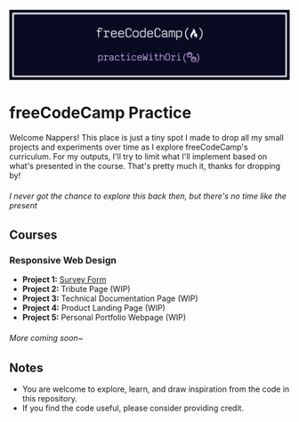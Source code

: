 ![banner](/freecodecamp-practice-banner.png)

# freeCodeCamp Practice

Welcome Nappers! This place is just a tiny spot I made to drop all my small projects and experiments over time as I explore freeCodeCamp's curriculum. For my outputs, I'll try to limit what I'll implement based on what's presented in the course. That's pretty much it, thanks for dropping by!

###### *I never got the chance to explore this back then, but there's no time like the present*

## Courses

### Responsive Web Design

- **Project 1:** [Survey Form](/responsive-web-design/survey-form/)
- **Project 2:** Tribute Page (WIP)
- **Project 3:** Technical Documentation Page (WIP)
- **Project 4:** Product Landing Page (WIP)
- **Project 5:** Personal Portfolio Webpage (WIP)

###### *More coming soon~*

## Notes

- You are welcome to explore, learn, and draw inspiration from the code in this repository.
- If you find the code useful, please consider providing credit.
